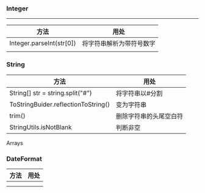 ### Integer

---

| 方法                     | 用处                     |
| ------------------------ | ------------------------ |
| Integer.parseInt(str[0]) | 将字符串解析为带符号数字 |
|                          |                          |

### String

| 方法                                | 用处                   |
| ----------------------------------- | ---------------------- |
| String[] str = string.split("#")    | 将字符串以#分割        |
| ToStringBuider.reflectionToString() | 变为字符串             |
| trim()                              | 删除字符串的头尾空白符 |
| StringUtils.isNotBlank              | 判断非空               |



Arrays



### DateFormat

| 方法 | 用处 |
| ---- | ---- |
|      |      |
|      |      |

